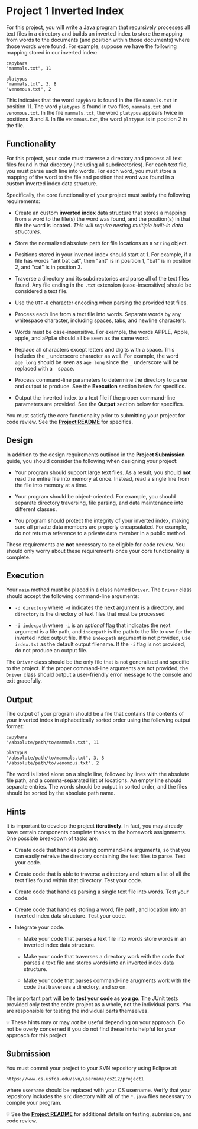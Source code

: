 Project 1 Inverted Index
=================================================

For this project, you will write a Java program that recursively processes all text files in a directory and builds an inverted index to store the mapping from words to the documents (and position within those documents) where those words were found. For example, suppose we have the following mapping stored in our inverted index:

```
capybara
"mammals.txt", 11

platypus
"mammals.txt", 3, 8
"venomous.txt", 2
```

This indicates that the word `capybara` is found in the file `mammals.txt` in position 11. The word `platypus` is found in two files, `mammals.txt` and `venomous.txt`. In the file `mammals.txt`, the word `platypus` appears twice in positions 3 and 8. In file `venomous.txt`, the word `platypus` is in position 2 in the file.

## Functionality ##

For this project, your code must traverse a directory and process all text files found in that directory (including all subdirectories). For each text file, you must parse each line into words. For each word, you must store a mapping of the word to the file and position that word was found in a custom inverted index data structure.

Specifically, the core functionality of your project must satisfy the following requirements:

- Create an custom **inverted index** data structure that stores a mapping from a word to the file(s) the word was found, and the position(s) in that file the word is located. *This will require nesting multiple built-in data structures.*

- Store the normalized absolute path for file locations as a `String` object.

- Positions stored in your inverted index should start at 1. For example, if a file has words "ant bat cat", then "ant" is in position 1, "bat" is in position 2, and "cat" is in position 3.

- Traverse a directory and its subdirectories and parse all of the text files found. Any file ending in the `.txt` extension (case-insensitive) should be considered a text file.

- Use the `UTF-8` character encoding when parsing the provided test files.

- Process each line from a text file into words. Separate words by any whitespace character, including spaces, tabs, and newline characters.

- Words must be case-insensitive. For example, the words APPLE, Apple, apple, and aPpLe should all be seen as the same word.

- Replace all characters except letters and digits with a space. This includes the `_` underscore character as well. For example, the word `age_long` should be seen as `age long` since the `_` underscore will be replaced with a ` ` space.

- Process command-line parameters to determine the directory to parse and output to produce. See the **Execution** section below for specifics.

- Output the inverted index to a text file if the proper command-line parameters are provided. See the **Output** section below for specifics.

You must satisfy the core functionality prior to submitting your project for code review. See the **[Project README](README.md)** for specifics.

## Design ##

In addition to the design requirements outlined in the **Project Submission** guide, you should consider the following when designing your project:

- Your program should support large text files. As a result, you should **not** read the entire file into memory at once. Instead, read a single line from the file into memory at a time.

- Your program should be object-oriented. For example, you should separate directory traversing, file parsing, and data maintenance into different classes.

- You program should protect the integrity of your inverted index, making sure all private data members are properly encapsulated. For example, do not return a reference to a private data member in a public method.

These requirements are **not** necessary to be eligible for code review. You should only worry about these requirements once your core functionality is complete.

## Execution ##

Your `main` method must be placed in a class named `Driver`. The `Driver` class should accept the following command-line arguments:

- `-d directory` where `-d` indicates the next argument is a directory, and `directory` is the directory of text files that must be processed

- `-i indexpath` where `-i` is an *optional* flag that indicates the next argument is a file path, and `indexpath` is the path to the file to use for the inverted index output file. If the `indexpath` argument is not provided, use `index.txt` as the default output filename. If the `-i` flag is not provided, do not produce an output file.

The `Driver` class should be the only file that is not generalized and specific to the project. If the proper command-line arguments are not provided, the `Driver` class should output a user-friendly error message to the console and exit gracefully.

## Output ##

The output of your program should be a file that contains the contents of your inverted index in alphabetically sorted order using the following output format:

```
capybara
"/absolute/path/to/mammals.txt", 11

platypus
"/absolute/path/to/mammals.txt", 3, 8
"/absolute/path/to/venomous.txt", 2
```

The word is listed alone on a single line, followed by lines with the absolute file path, and a comma-separated list of locations. An empty line should separate entries. The words should be output in sorted order, and the files should be sorted by the absolute path name.

## Hints ##

It is important to develop the project **iteratively**. In fact, you may already have certain components complete thanks to the homework assignments. One possible breakdown of tasks are:

- Create code that handles parsing command-line arguments, so that you can easily retreive the directory containing the text files to parse. Test your code.

- Create code that is able to traverse a directory and return a list of all the text files found within that directory. Test your code.

- Create code that handles parsing a single text file into words. Test your code.

- Create code that handles storing a word, file path, and location into an inverted index data structure. Test your code.

- Integrate your code. 
 
    - Make your code that parses a text file into words store words in an inverted index data structure.
    
    - Make your code that traverses a directory work with the code that parses a text file and stores words into an inverted index data structure.
    
    - Make your code that parses command-line arugments work with the code that traverses a directory, and so on.

The important part will be to **test your code as you go**. The JUnit tests provided only test the entire project as a whole, not the individual parts. You are responsible for testing the individual parts themselves.

:bulb: These hints may or may _not_ be useful depending on your approach. Do not be overly concerned if you do not find these hints helpful for your approach for this project.

## Submission ##

You must commit your project to your SVN repository using Eclipse at:

```
https://www.cs.usfca.edu/svn/username/cs212/project1
```

where `username` should be replaced with your CS username. Verify that your repository includes the `src` directory with all of the `*.java` files necessary to compile your program.

:bulb: See the **[Project README](README.md)** for additional details on testing, submission, and code review.


